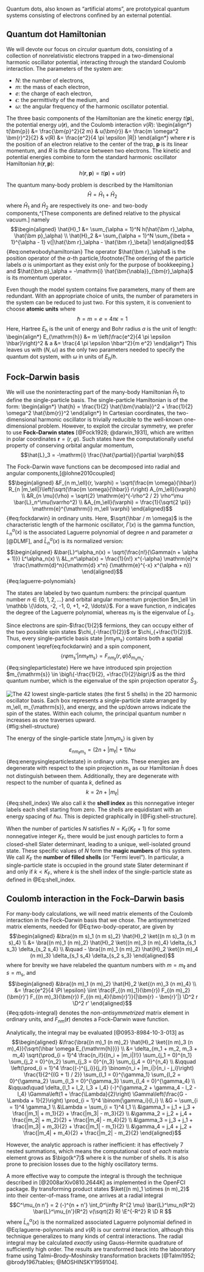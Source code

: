 Quantum dots, also known as “artificial atoms”, are prototypical quantum systems consisting of electrons confined by an external potential.

## Quantum dot Hamiltonian

We will devote our focus on *circular* quantum dots, consisting of a collection of nonrelativistic electrons trapped in a two-dimensional harmonic oscillator potential, interacting through the standard Coulomb interaction.  The parameters of the system are:

  - $N$: the number of electrons,
  - $m$: the mass of each electron,
  - $e$: the charge of each electron,
  - $\epsilon$: the permittivity of the medium, and
  - $\omega$: the angular frequency of the harmonic oscillator potential.

The three basic components of the Hamiltonian are the kinetic energy $t(\bm{p})$, the potential energy $u(\bm{r})$, and the Coulomb interaction $v(R)$:
\begin{align*}
t(\bm{p}) &= \frac{\bm{p}^2}{2 m} &
u(\bm{r}) &= \frac{m \omega^2 \bm{r}^2}{2} &
v(R) &= \frac{e^2}{4 \pi \epsilon |R|}
\end{align*}
where $\bm{r}$ is the position of an electron relative to the center of the trap, $\bm{p}$ is its linear momentum, and $R$ is the distance between two electrons.  The kinetic and potential energies combine to form the standard harmonic oscillator Hamiltonian $h(\bm{r}, \bm{p})$:
$$h(\bm{r}, \bm{p}) = t(\bm{p}) + u(\bm{r})$$

The quantum many-body problem is described by the Hamiltonian
$$\hat{H} = \hat{H}_1 + \hat{H}_2$$
where $\hat{H}_1$ and $\hat{H}_2$ are respectively its one- and two-body components,^[These components are defined relative to the physical vacuum.] namely
$$\begin{aligned}
  \hat{H}_1 &= \sum_{\alpha = 1}^N h(\hat{\bm r}_\alpha, \hat{\bm p}_\alpha) \\
  \hat{H}_2 &= \sum_{\alpha = 1}^N \sum_{\beta = 1}^{\alpha - 1} v(|\hat{\bm r}_\alpha - \hat{\bm r}_\beta|)
\end{aligned}$$ {#eq:onetwobodyhamiltonian}
The operator $\hat{\bm r}_\alpha$ is the position operator of the $\alpha$-th particle,\footnote{The ordering of the particle labels $\alpha$ is unimportant as they exist only for the purpose of bookkeeping.} and $\hat{\bm p}_\alpha = -\mathrm{i} \hat{\bm{\nabla}}_{\bm{r}_\alpha}$ is its momentum operator.

Even though the model system contains five parameters, many of them are redundant.  With an appropriate choice of units, the number of parameters in the system can be reduced to just two.  For this system, it is convenient to choose **atomic units** where
$$\hbar = m = e = 4 \pi \epsilon = 1$$
Here, Hartree $E_{\mathrm{h}}$ is the unit of energy and Bohr radius $a$ is the unit of length:
\begin{align*}
  E_{\mathrm{h}} &= m \left(\frac{e^2}{4 \pi \epsilon \hbar}\right)^2 &
  a &= \frac{4 \pi \epsilon \hbar^2}{m e^2}
\end{align*}
This leaves us with $(N, \omega)$ as the only two parameters needed to specify the quantum dot system, with $\omega$ in units of $E_{\mathrm{h}} / \hbar$.

## Fock–Darwin basis

We will use the noninteracting part of the many-body Hamiltonian $\hat{H}_1$ to define the single-particle basis.  The single-particle Hamiltonian is of the form:
\begin{align*}
  \hat{h} = \frac{1}{2} \hat{\bm{\nabla}}^2 + \frac{1}{2} \omega^2 \hat{\bm{r}}^2
\end{align*}
In Cartesian coordinates, the two-dimensional harmonic oscillator is trivially reducible to the well-known one-dimensional problem.  However, to exploit the circular symmetry, we prefer to use **Fock–Darwin states** [@Fock1928; @darwin_1931], which are written in polar coordinates $\bm{r} = (r, \varphi)$.  Such states have the computationally useful property of conserving orbital angular momentum,
$$\hat{L}_3 = -\mathrm{i} \frac{\hat{\partial}}{\partial \varphi}$$

The Fock–Darwin wave functions can be decomposed into radial and angular components,[@lohne2010coupled]
$$\begin{aligned}
  &F_{n m_\ell}(r, \varphi) = \sqrt{\frac{m \omega}{\hbar}} R_{n |m_\ell|}\left(\sqrt{\frac{m \omega}{\hbar}} r\right) A_{m_\ell}(\varphi) \\
  &R_{n \mu}(\rho) = \sqrt{2} \mathrm{e}^{-\rho^2 / 2} \rho^\mu \bar{L}_n^\mu(\varrho^2) \\
  &A_{m_\ell}(\varphi) = \frac{1}{\sqrt{2 \pi}} \mathrm{e}^{\mathrm{i} m_\ell \varphi}
\end{aligned}$$ {#eq:fockdarwin}
in ordinary units.  Here, $\sqrt{\hbar / m \omega}$ is the characteristic length of the harmonic oscillator, $\Gamma(x)$ is the gamma function, $L_n^\alpha(x)$ is the associated Laguerre polynomial of degree $n$ and parameter $\alpha$ [@DLMF], and $\bar{L}_n^\alpha(x)$ is its normalized version:
$$\begin{aligned}
  &\bar{L}^\alpha_n(x) = \sqrt{\frac{n!}{\Gamma(n + \alpha + 1)}} L^\alpha_n(x) \\
  &L_n^\alpha(x) = \frac{1}{n!} x^{-\alpha} \mathrm{e}^x \frac{\mathrm{d}^n}{\mathrm{d} x^n} (\mathrm{e}^{-x} x^{\alpha + n})
\end{aligned}$$ {#eq:laguerre-polynomials}

The states are labeled by two quantum numbers: the principal quantum number $n \in \{0, 1, 2, \ldots\}$ and orbital angular momentum projection $m_\ell \in \mathbb \{\ldots, -2, -1, 0, +1, +2, \ldots\}$.  For a wave function, $n$ indicates the degree of the Laguerre polynomial, whereas $m_\ell$ is the eigenvalue of $\hat{L}_3$.

Since electrons are spin-$\frac{1}{2}$ fermions, they can occupy either of the two possible spin states $\chi_{-\frac{1}{2}}$ or $\chi_{+\frac{1}{2}}$.  Thus, every single-particle basis state $|n m_\ell m_{\mathrm{s}}\rangle$ contains both a spatial component \eqref{eq:fockdarwin} and a spin component,
$$\langle r \varphi m_{\mathrm{s}}' |n m_\ell m_{\mathrm{s}}\rangle = F_{n m_\ell}(r, \varphi) \delta_{m_{\mathrm{s}}^{} m_{\mathrm{s}}'}$$ {#eq:singleparticlestate}
Here we have introduced spin projection $m_{\mathrm{s}} \in \bigl\{-\frac{1}{2}, +\frac{1}{2}\bigr\}$ as the third quantum number, which is the eigenvalue of the spin projection operator $\hat{S}_3$.

![The 42 lowest single-particle states (the first 5 shells) in the 2D harmonic oscillator basis.  Each box represents a single-particle state arranged by $m_\ell$, $m_{\mathrm{s}}$, and energy, and the up/down arrows indicate the spin of the states.  Within each column, the principal quantum number $n$ increases as one traverses upward.](fig-shell-structure){#fig:shell-structure}

The energy of the single-particle state $|n m_\ell m_{\mathrm{s}}\rangle$ is given by
$$\varepsilon_{n m_\ell m_{\mathrm{s}}} = (2 n + |m_\ell| + 1) \hbar \omega$$ {#eq:energysingleparticlestate}
in ordinary units.  These energies are degenerate with respect to the spin projection $m_{\mathrm{s}}$ as our Hamiltonian $\hat{h}$ does not distinguish between them.  Additionally, they are degenerate with respect to the number of quanta $k$, defined as
$$k = 2 n + |m_\ell|$$ {#eq:shell_index}
We also call $k$ the **shell index** as this nonnegative integer labels each shell starting from zero.  The shells are equidistant with an energy spacing of $\hbar \omega$.  This is depicted graphically in [@Fig:shell-structure].

When the number of particles $N$ satisfies $N = K_{\mathrm{F}} (K_{\mathrm{F}} + 1)$ for some nonnegative integer $K_{\mathrm{F}}$, there would be just enough particles to form a closed-shell Slater determinant, leading to a unique, well-isolated ground state.  These specific values of $N$ form the **magic numbers** of this system.  We call $K_{\mathrm{F}}$ the **number of filled shells** (or “Fermi level”).  In particular, a single-particle state is occupied in the ground state Slater determinant if and only if $k < K_{\mathrm{F}}$, where $k$ is the shell index of the single-particle state as defined in @Eq:shell_index.

## Coulomb interaction in the Fock–Darwin basis

For many-body calculations, we will need matrix elements of the Coulomb interaction in the Fock–Darwin basis that we chose.  The antisymmetrized matrix elements, needed for @Eq:two-body-operator, are given by
$$\begin{aligned}
  &\bra{(n m s)_1 (n m s)_2} \hat{H}_2 \ket{(n m s)_3 (n m s)_4} \\
  &= \bra{(n m)_1 (n m)_2} \hat{H}_2 \ket{(n m)_3 (n m)_4} \delta_{s_1 s_3} \delta_{s_2 s_4} \\
  &\quad - \bra{(n m)_1 (n m)_2} \hat{H}_2 \ket{(n m)_4 (n m)_3} \delta_{s_1 s_4} \delta_{s_2 s_3}
\end{aligned}$$
where for brevity we have relabeled the quantum numbers with $m = m_\ell$ and $s = m_{\mathrm{s}}$, and
$$\begin{aligned}
  &\bra{(n m)_1 (n m)_2} \hat{H}_2 \ket{(n m)_3 (n m)_4} \\
  &= \frac{e^2}{4 \PI \epsilon} \iint \frac{F_{(n m)_1}(\bm{r}) F_{(n m)_2}(\bm{r}') F_{(n m)_3}(\bm{r}) F_{(n m)_4}(\bm{r}')}{|\bm{r} - \bm{r}'|} \D^2 r \D^2 r'
\end{aligned}$$ {#eq:qdots-integral}
denotes the *non-antisymmetrized* matrix element in ordinary units, and $F_{n m}(\bm{r})$ denotes a Fock–Darwin wave function.

Analytically, the integral may be evaluated [@0953-8984-10-3-013] as
$$\begin{aligned}
  &\frac{\bra{(n m)_1 (n m)_2} \hat{H}_2 \ket{(n m)_3 (n m)_4}}{\sqrt{\hbar \omega E_{\mathrm{h}}}} \\
  &= \delta_{m_1 + m_2, m_3 + m_4} \sqrt{\prod_{i = 1}^4 \frac{n_i!}{(n_i + |m_i|)!}} \sum_{j_1 = 0}^{n_1} \sum_{j_2 = 0}^{n_2} \sum_{j_3 = 0}^{n_3} \sum_{j_4 = 0}^{n_4} \\
  &\qquad \left(\prod_{i = 1}^4  \frac{(-)^{j_i}}{j_i!} \binom{n_i + |m_i|}{n_i - j_i}\right) \frac{1}{2^{(G + 1) / 2}} \sum_{l_1 = 0}^{\gamma_1} \sum_{l_2 = 0}^{\gamma_2} \sum_{l_3 = 0}^{\gamma_3} \sum_{l_4 = 0}^{\gamma_4} \\
  &\qquad\quad \delta_{l_1 + l_2, l_3 + l_4} (-)^{\gamma_2 + \gamma_4 - l_2 - l_4} \Gamma\left(1 + \frac{\Lambda}{2}\right) \Gamma\left(\frac{G - \Lambda + 1}{2}\right) \prod_{i = 1}^4 \binom{\gamma_i}{l_i} \\
  &G = \sum_{i = 1}^4 \gamma_1 \\
  &\Lambda = \sum_{i = 1}^4 l_1 \\
  &\gamma_1 = j_1 + j_3 + \frac{|m_1| + m_1}{2} + \frac{|m_3| - m_3}{2} \\
  &\gamma_2 = j_2 + j_4 + \frac{|m_2| + m_2}{2} + \frac{|m_4| - m_4}{2} \\
  &\gamma_3 = j_3 + j_1 + \frac{|m_3| + m_3}{2} + \frac{|m_1| - m_1}{2} \\
  &\gamma_4 = j_4 + j_2 + \frac{|m_4| + m_4}{2} + \frac{|m_2| - m_2}{2}
\end{aligned}$$

However, the analytic approach is rather inefficient: it has effectively 7 nested summations, which means the computational cost of *each* matrix element grows as $\bigo(k^7)$ where $k$ is the number of shells.  It is also prone to precision losses due to the highly oscillatory terms.

A more effective way to compute the integral is through the technique described in [@2008arXiv0810.2644K] as implemented in the OpenFCI package.  By transforming product states $\ket{(n m)_1 \otimes (n m)_2}$ into their center-of-mass frame, one arrives at a radial integral
$$C^\mu_{n n'} = 2 (-)^{n + n'} \int_0^\infty R^{2 \mu} \bar{L}^\mu_n(R^2) \bar{L}^\mu_{n'}(R^2) v(\sqrt{2} R) \E^{-R^2} R \D R $$
where $\bar{L}^\alpha_n(x)$ is the normalized associated Laguerre polynomial defined in @Eq:laguerre-polynomials and $v(R)$ is our central interaction, although this technique generalizes to many kinds of central interactions.  The radial integral may be calculated *exactly* using Gauss–Hermite quadrature of sufficiently high order.  The results are transformed back into the laboratory frame using Talmi–Brody–Moshinsky transformation brackets [@Talmi1952; @brody1967tables; @MOSHINSKY1959104].
